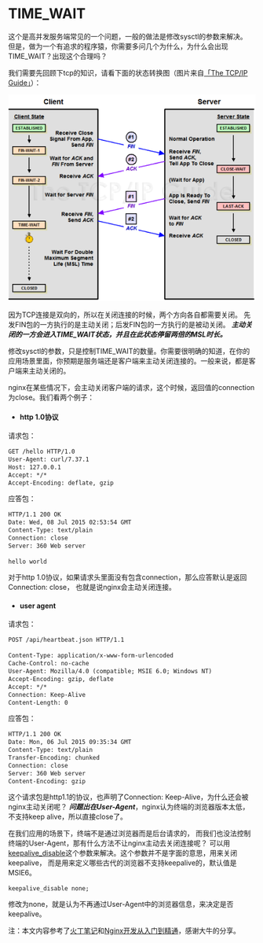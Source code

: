 # TIME_WAIT

这个是高并发服务端常见的一个问题，一般的做法是修改sysctl的参数来解决。
但是，做为一个有追求的程序猿，你需要多问几个为什么，为什么会出现TIME_WAIT？出现这个合理吗？

我们需要先回顾下tcp的知识，请看下面的状态转换图（图片来自[「The TCP/IP Guide」](http://www.tcpipguide.com/)）：

![tcp](../images/tcp.png)

因为TCP连接是双向的，所以在关闭连接的时候，两个方向各自都需要关闭。
先发FIN包的一方执行的是主动关闭；后发FIN包的一方执行的是被动关闭。
***主动关闭的一方会进入TIME_WAIT状态，并且在此状态停留两倍的MSL时长。***

修改sysctl的参数，只是控制TIME_WAIT的数量。你需要很明确的知道，在你的应用场景里面，你预期是服务端还是客户端来主动关闭连接的。一般来说，都是客户端来主动关闭的。

nginx在某些情况下，会主动关闭客户端的请求，这个时候，返回值的connection为close。我们看两个例子：

*  #### http 1.0协议

请求包：

```
GET /hello HTTP/1.0
User-Agent: curl/7.37.1
Host: 127.0.0.1
Accept: */*
Accept-Encoding: deflate, gzip

```

应答包：

```
HTTP/1.1 200 OK
Date: Wed, 08 Jul 2015 02:53:54 GMT
Content-Type: text/plain
Connection: close
Server: 360 Web server

hello world
```
对于http 1.0协议，如果请求头里面没有包含connection，那么应答默认是返回Connection: close，
也就是说nginx会主动关闭连接。

*   #### user agent
请求包：

```
POST /api/heartbeat.json HTTP/1.1

Content-Type: application/x-www-form-urlencoded
Cache-Control: no-cache
User-Agent: Mozilla/4.0 (compatible; MSIE 6.0; Windows NT)
Accept-Encoding: gzip, deflate
Accept: */*
Connection: Keep-Alive
Content-Length: 0
```

应答包：

```
HTTP/1.1 200 OK
Date: Mon, 06 Jul 2015 09:35:34 GMT
Content-Type: text/plain
Transfer-Encoding: chunked
Connection: close
Server: 360 Web server
Content-Encoding: gzip
```
这个请求包是http1.1的协议，也声明了Connection: Keep-Alive，为什么还会被nginx主动关闭呢？
***问题出在User-Agent***，nginx认为终端的浏览器版本太低，不支持keep alive，所以直接close了。

在我们应用的场景下，终端不是通过浏览器而是后台请求的，
而我们也没法控制终端的User-Agent，那有什么方法不让nginx主动去关闭连接呢？
可以用[keepalive_disable](http://nginx.org/en/docs/http/ngx_http_core_module.html#keepalive_disable)这个参数来解决。这个参数并不是字面的意思，用来关闭keepalive，
而是用来定义哪些古代的浏览器不支持keepalive的，默认值是MSIE6。

```
keepalive_disable none;
```
修改为none，就是认为不再通过User-Agent中的浏览器信息，来决定是否keepalive。


注：本文内容参考了[火丁笔记](http://huoding.com/2013/12/31/316)和[Nginx开发从入门到精通](http://tengine.taobao.org/book/chapter_02.html)，感谢大牛的分享。
